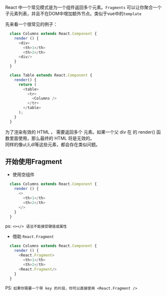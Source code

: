   React 中一个常见模式是为一个组件返回多个元素。`Fragments` 可以让你聚合一个子元素列表，并且不在DOM中增加额外节点。类似于vue中的`template`

先来看一个很常见的例子：

``` javascript
  class Columns extends React.Component {
    render () {
      <div>
        <th>1</th>
        <th>2</th>
      <div/>
    }
  }

  class Table extends React.Component {
    render() {
      return (
        <table>
          <tr>
            <Columns />
          </tr>
        </table>
      );
    }
  }
```
为了渲染有效的 HTML ， <Columns /> 需要返回多个 <td> 元素。如果一个父 div 在 <Columns /> 的 render() 函数里面使用，那么最终的 HTML 将是无效的。<br>
同样的像ul,li,dl等这些元素，都会存在类似问题。

## 开始使用Fragment 
- 使用空组件
``` javascript
  class Columns extends React.Component {
    render () {
      <>
        <th>1</th>
        <th>2</th>
      </>
    }
  }
```
  ps: `<></> 语法不能接受键值或属性`
- 借助 `React.Fragment`
``` javascript
  class Columns extends React.Component {
    render () {
      <React.Fragment>
        <th>1</th>
        <th>2</th>
      <React.Fragment/>
    }
  }
```
  PS: `如果你需要一个带 key 的片段，你可以直接使用 <React.Fragment />`